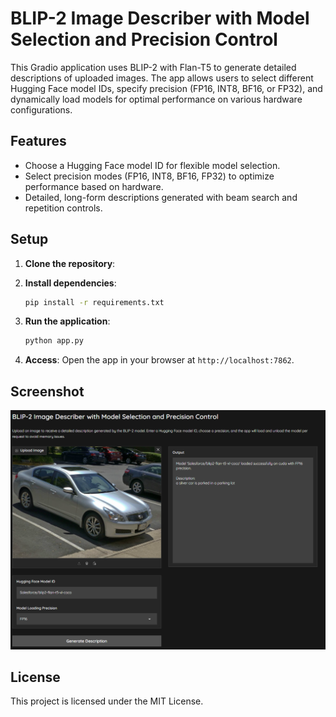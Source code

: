 
# BLIP-2 Image Describer with Model Selection and Precision Control

This Gradio application uses BLIP-2 with Flan-T5 to generate detailed descriptions of uploaded images. The app allows users to select different Hugging Face model IDs, specify precision (FP16, INT8, BF16, or FP32), and dynamically load models for optimal performance on various hardware configurations.

## Features
- Choose a Hugging Face model ID for flexible model selection.
- Select precision modes (FP16, INT8, BF16, FP32) to optimize performance based on hardware.
- Detailed, long-form descriptions generated with beam search and repetition controls.

## Setup
1. **Clone the repository**:

2. **Install dependencies**:
   ```bash
   pip install -r requirements.txt
   ```

3. **Run the application**:
   ```bash
   python app.py
   ```

4. **Access**:
   Open the app in your browser at `http://localhost:7862`.

## Screenshot
![App Screenshot](screenshot.png)

## License
This project is licensed under the MIT License.
